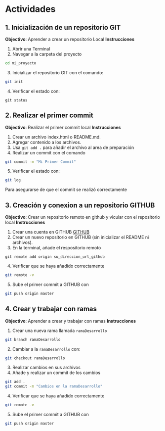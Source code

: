 # Actividades
## 1. Inicialización de un repositorio GIT
**Objectivo**: Aprender a crear un repositorio Local
**Instrucciones**
1. Abrir una Terminal
2. Navegar a la carpeta del proyecto
```bash
cd mi_proyecto
```
3. Inicializar el repositorio GIT con el comando:
```bash
git init
```
4. Verificar el estado con:
```
git status
```
## 2. Realizar el primer commit
**Objectivo**: Realizar el primer commit local
**Instrucciones**
1. Crear un archivo index.html o README.md.
2. Agregar contenido a los archivos.
3. Usa `git add .` para añadir el archivo al area de preparación
4. Realizar un commit con el comando
```bash
git commit -m "Mi Primer Commit"
```
5. Verificar el estado con:
```bash
git log
```
Para asegurarse de que el commit se realizó correctamente


## 3. Creación y conexion a un repositorio GITHUB
**Objectivo**: Crear un repositorio remoto en github y vicular con el repositorio local
**Instrucciones**
1. Crear una cuenta en GITHUB [GITHUB](https://github.com)
2. Crear un nuevo repositorio en GITHUB (sin inicializar el README ni archivos).
3. En la terminal, añade el respositorio remoto 
```
git remote add origin su_direccion_url_github
```
4. Verificar que se haya añadido correctamente
```bash
git remote -v
```
5. Sube el primer commit a GITHUB con
```bash
git push origin master
```

## 4. Crear y trabajar con ramas
**Objectivo**: Aprender a crear y trabajar con ramas
**Instrucciones**
1. Crear una nueva rama llamada `ramaDesarrollo`

```bash
git branch ramaDesarrollo
```
2. Cambiar a la `ramaDesarrollo` con:
```bash
git checkout ramaDesarrollo
```
3. Realizar cambios en sus archivos 
4. Añade y realizar un commit de los cambios
```bash
git add .
git commit -m "Cambios en la ramaDesarrollo"
```
4. Verificar que se haya añadido correctamente
```bash
git remote -v
```
5. Sube el primer commit a GITHUB con
```bash
git push origin master
```